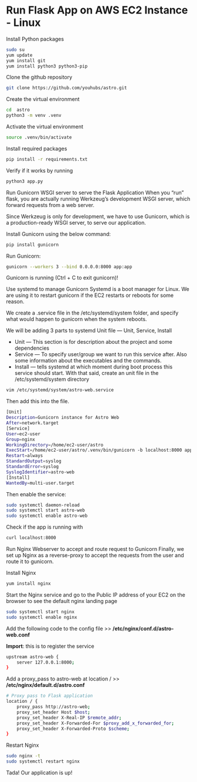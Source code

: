 # Run Flask App on AWS EC2 Instance - Linux

Install Python packages

```bash
sudo su
yum update
yum install git
yum install python3 python3-pip
```

Clone the github repository

```bash
git clone https://github.com/youhubs/astro.git
```

Create the virtual environment

```bash
cd  astro
python3 -m venv .venv
```

Activate the virtual environment

```bash
source .venv/bin/activate
```

Install required packages

```bash
pip install -r requirements.txt
```

Verify if it works by running

```bash
python3 app.py
```

Run Gunicorn WSGI server to serve the Flask Application
When you “run” flask, you are actually running Werkzeug’s development WSGI server, which forward requests from a web server.

Since Werkzeug is only for development, we have to use Gunicorn, which is a production-ready WSGI server, to serve our application.

Install Gunicorn using the below command:

```bash
pip install gunicorn
```

Run Gunicorn:

```bash
gunicorn --workers 3 --bind 0.0.0.0:8000 app:app
```

Gunicorn is running (Ctrl + C to exit gunicorn)!

Use systemd to manage Gunicorn
Systemd is a boot manager for Linux. We are using it to restart gunicorn if the EC2 restarts or reboots for some reason.

We create a <projectname>.service file in the /etc/systemd/system folder, and specify what would happen to gunicorn when the system reboots.

We will be adding 3 parts to systemd Unit file — Unit, Service, Install

- Unit — This section is for description about the project and some dependencies
- Service — To specify user/group we want to run this service after. Also some information about the executables and the commands.
- Install — tells systemd at which moment during boot process this service should start.
With that said, create an unit file in the /etc/systemd/system directory

```bash
vim /etc/systemd/system/astro-web.service
```

Then add this into the file.

```bash
[Unit]
Description=Gunicorn instance for Astro Web
After=network.target
[Service]
User=ec2-user
Group=nginx
WorkingDirectory=/home/ec2-user/astro
ExecStart=/home/ec2-user/astro/.venv/bin/gunicorn -b localhost:8000 app:app
Restart=always
StandardOutput=syslog
StandardError=syslog
SyslogIdentifier=astro-web
[Install]
WantedBy=multi-user.target
```

Then enable the service:

```bash
sudo systemctl daemon-reload
sudo systemctl start astro-web
sudo systemctl enable astro-web
```

Check if the app is running with

```bash
curl localhost:8000
```

Run Nginx Webserver to accept and route request to Gunicorn
Finally, we set up Nginx as a reverse-proxy to accept the requests from the user and route it to gunicorn.

Install Nginx

```bash
yum install nginx
```

Start the Nginx service and go to the Public IP address of your EC2 on the browser to see the default nginx landing page

```bash
sudo systemctl start nginx
sudo systemctl enable nginx
```

Add the following code to the config file >> __/etc/nginx/conf.d/astro-web.conf__

**Import**: this is to register the service

```bash
upstream astro-web {
    server 127.0.0.1:8000;
}
```

Add a proxy_pass to astro-web at location / >> **/etc/nginx/default.d/astro.conf**

```bash
# Proxy pass to Flask application
location / {
    proxy_pass http://astro-web;
    proxy_set_header Host $host;
    proxy_set_header X-Real-IP $remote_addr;
    proxy_set_header X-Forwarded-For $proxy_add_x_forwarded_for;
    proxy_set_header X-Forwarded-Proto $scheme;
}
```

Restart Nginx

```bash
sudo nginx -t
sudo systemctl restart nginx
```

Tada! Our application is up!
